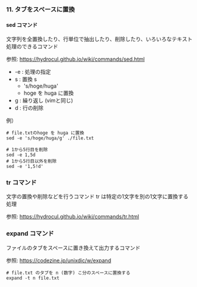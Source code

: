 ### 11. タブをスペースに置換
#### sed コマンド
文字列を全置換したり、行単位で抽出したり、削除したり、いろいろなテキスト処理のできるコマンド

参照: https://hydrocul.github.io/wiki/commands/sed.html
 - -e : 処理の指定
 - s : 置換 s
   - 's/hoge/huga'
   - hoge を huga に置換
 - g : 繰り返し (vimと同じ)
 - d : 行の削除

例）
```
# file.txtのhoge を huga に置換
sed -e 's/hoge/huga/g' ./file.txt 

# 1から5行目を削除
sed -e 1,5d
# 1から5行目以外を削除
sed -e '1,5!d'
```

### tr コマンド
文字の置換や削除などを行うコマンド
tr は特定の1文字を別の1文字に置換する処理

参照: https://hydrocul.github.io/wiki/commands/tr.html

### expand コマンド
ファイルのタブをスペースに置き換えて出力するコマンド

参照: https://codezine.jp/unixdic/w/expand

```
# file.txt のタブを n (数字) こ分のスペースに置換する
expand -t n file.txt
```